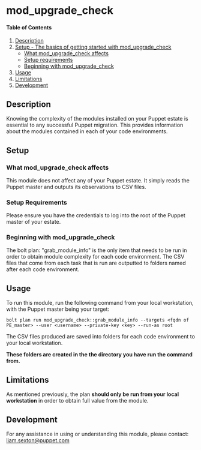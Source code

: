 # mod_upgrade_check

#### Table of Contents

1. [Description](#description)
2. [Setup - The basics of getting started with mod_upgrade_check](#setup)
    * [What mod_upgrade_check affects](#what-mod_upgrade_check-affects)
    * [Setup requirements](#setup-requirements)
    * [Beginning with mod_upgrade_check](#beginning-with-mod_upgrade_check)
3. [Usage](#usage)
4. [Limitations](#limitations)
5. [Development](#development)

## Description

Knowing the complexity of the modules installed on your Puppet estate is essential to any successful Puppet migration. This provides information about the modules contained in each of your code environments.

## Setup

### What mod_upgrade_check affects

This module does not affect any of your Puppet estate. It simply reads the Puppet master and outputs its observations to CSV files.

### Setup Requirements

Please ensure you have the credentials to log into the root of the Puppet master of your estate.

### Beginning with mod_upgrade_check

The bolt plan: "grab_module_info" is the only item that needs to be run in order to obtain module complexity for each code environment. The CSV files that come from each task that is run are outputted to folders named after each code environment.

## Usage

To run this module, run the following command from your local workstation, with the Puppet master being your target:
 
``` puppet
bolt plan run mod_upgrade_check::grab_module_info --targets <fqdn of PE_master> --user <username> --private-key <key> --run-as root
```

The CSV files produced are saved into folders for each code environment to your local workstation. 

**These folders are created in the the directory you have run the command from.**

## Limitations

As mentioned previously, the plan **should only be run from your local workstation** in order to obtain full value from the module.

## Development

For any assistance in using or understanding this module, please contact: liam.sexton@puppet.com
